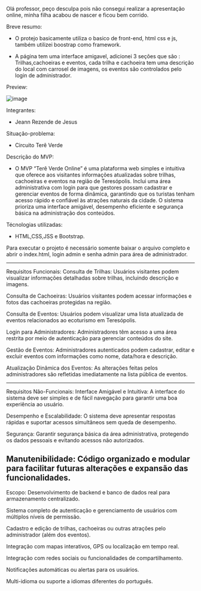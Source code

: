 Olá professor, peço desculpa pois não consegui realizar a apresentação online, minha filha acabou de nascer e ficou bem corrido.

Breve resumo:

- O protejo basicamente utiliza o basico de front-end, html css e js, também utilizei boostrap como framework.
  
- A página tem uma interface amigavel, adicionei 3 seções que são : Trilhas,cachoeiras e eventos, cada trilha e cachoeira tem uma descrição do local com carrosel de imagens, os eventos são controlados pelo login de administrador.

Preview:

![image](https://github.com/user-attachments/assets/9f633d60-c114-4a47-bda5-1d22d7139f7c)

Integrantes:
- Jeann Rezende de Jesus
  
Situação-problema:
- Circuito Terê Verde
  
Descrição do MVP:
- O MVP “Terê Verde Online” é uma plataforma web simples e intuitiva que oferece aos visitantes informações atualizadas sobre trilhas, cachoeiras e eventos na região de Teresópolis. Inclui uma área administrativa com login para que gestores possam cadastrar e gerenciar eventos de forma dinâmica, garantindo que os turistas tenham acesso rápido e confiável às atrações naturais da cidade. O sistema prioriza uma interface amigável, desempenho eficiente e segurança básica na administração dos conteúdos.

Técnologias utilizadas:
- HTML,CSS,JSS e Bootstrap.
  
Para executar o projeto é necessário somente baixar o arquivo completo e abrir o index.html, login admin e senha admin para área de administrador.

----------------------------------------------------------
Requisitos Funcionais: 
Consulta de Trilhas:
Usuários visitantes podem visualizar informações detalhadas sobre trilhas, incluindo descrição e imagens.

Consulta de Cachoeiras:
Usuários visitantes podem acessar informações e fotos das cachoeiras protegidas na região.

Consulta de Eventos:
Usuários podem visualizar uma lista atualizada de eventos relacionados ao ecoturismo em Teresópolis.

Login para Administradores:
Administradores têm acesso a uma área restrita por meio de autenticação para gerenciar conteúdos do site.

Gestão de Eventos:
Administradores autenticados podem cadastrar, editar e excluir eventos com informações como nome, data/hora e descrição.

Atualização Dinâmica dos Eventos:
As alterações feitas pelos administradores são refletidas imediatamente na lista pública de eventos.

----------------------------------------------------------
Requisitos Não-Funcionais: 
Interface Amigável e Intuitiva:
A interface do sistema deve ser simples e de fácil navegação para garantir uma boa experiência ao usuário.

Desempenho e Escalabilidade:
O sistema deve apresentar respostas rápidas e suportar acessos simultâneos sem queda de desempenho.

Segurança:
Garantir segurança básica da área administrativa, protegendo os dados pessoais e evitando acessos não autorizados.

Manutenibilidade:
Código organizado e modular para facilitar futuras alterações e expansão das funcionalidades.
----------------------------------------------------------
Escopo:
Desenvolvimento de backend e banco de dados real para armazenamento centralizado.

Sistema completo de autenticação e gerenciamento de usuários com múltiplos níveis de permissão.

Cadastro e edição de trilhas, cachoeiras ou outras atrações pelo administrador (além dos eventos).

Integração com mapas interativos, GPS ou localização em tempo real.

Integração com redes sociais ou funcionalidades de compartilhamento.

Notificações automáticas ou alertas para os usuários.

Multi-idioma ou suporte a idiomas diferentes do português.
